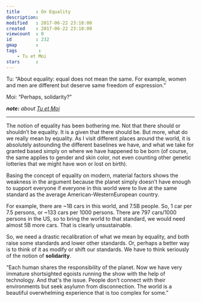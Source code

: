 ```yaml
---
title      : On Equality
description: 
modified   : 2017-06-22 23:18:00
created    : 2017-06-22 23:18:00
viewcount  : 0
id         : 232
gmap       : 
tags        :
    - Tu et Moi
stars      : 
---
```


Tu: “About equality: equal does not mean the same. For example, women and men are different but deserve same freedom of expression.”

Moi: “Perhaps, solidarity?”

***note:** about [Tu et Moi](/Ce-que-tu-demandes)*

----

The notion of equality has been bothering me. Not that there should or shouldn’t be equality. It is a given that there should be. But more, what do we really mean by equality. As I visit different places around the world, it is absolutely astounding the different baselines we have, and what we take for granted based simply on where we have happened to be born (of course, the same applies to gender and skin color, not even counting other genetic lotteries that we might have won or lost on birth).

Basing the concept of equality on modern, material factors shows the weakness in the argument because the planet simply doesn’t have enough to support everyone if everyone in this world were to live at the same standard as the average American-WesternEuropean country.

For example, there are ~1B cars in this world, and 7.5B people. So, 1 car per 7.5 persons, or ~133 cars per 1000 persons. There are 797 cars/1000 persons in the US, so to bring the world to that standard, we would need almost 5B more cars. That is clearly unsustainable.

So, we need a drastic recalibration of what we mean by equality, and both raise some standards and lower other standards. Or, perhaps a better way is to think of it as modify or shift our standards. We have to think seriously of the notion of **solidarity**.

“Each human shares the responsibility of the planet. Now we have very immature shortsighted egoists running the show with the help of technology. And that's the issue. People don’t connect with their environments but seek asylumn from disconnection. The world is a beautiful overwhelming experience that is too complex for some.”
